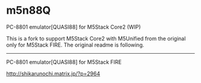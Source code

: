 # m5n88Q
PC-8801 emulator[QUASI88] for M5Stack Core2 (WIP)

This is a fork to support M5Stack Core2 with M5Unified from the original only for M5Stack FIRE.
The original readme is following.


--------

PC-8801 emulator[QUASI88] for M5Stack FIRE

http://shikarunochi.matrix.jp/?p=2964
